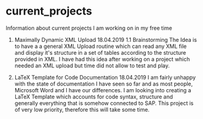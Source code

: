 # current_projects
Information about current projects I am working on in my free time

1. Maximally Dynamic XML Upload 18.04.2019
1.1 Brainstorming
The Idea is to have a a general XML Upload routine which can read any XML file and display it's structure in a set of tables according to the structure provided in XML. I have had this idea after working on a project which needed an XML upload but time did not allow to test and play.  


2. LaTeX Template for Code Documentation 18.04.2019
I am fairly unhappy with the state of documentation I have seen so far and as most people, Microsoft Word and I have our differences. I am looking into creating a LaTeX Template which accounts for code syntax, structure and generally everything that is somehow connected to SAP. This project is of very low priority, therefore this will take some time.


